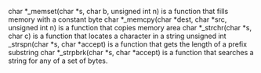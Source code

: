char *_memset(char *s, char b, unsigned int n) is a function that fills memory with a constant byte
char *_memcpy(char *dest, char *src, unsigned int n) is a function that copies memory area
char *_strchr(char *s, char c) is a function that locates a character in a string
unsigned int _strspn(char *s, char *accept) is a function that gets the length of a prefix substring
char *_strpbrk(char *s, char *accept) is a function that searches a string for any of a set of bytes.
